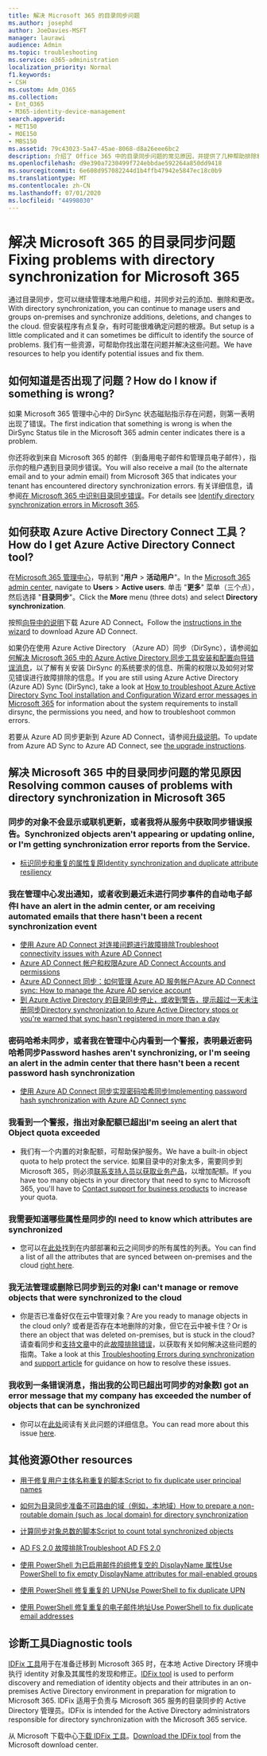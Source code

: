 ```yaml
---
title: 解决 Microsoft 365 的目录同步问题
ms.author: josephd
author: JoeDavies-MSFT
manager: laurawi
audience: Admin
ms.topic: troubleshooting
ms.service: o365-administration
localization_priority: Normal
f1.keywords:
- CSH
ms.custom: Adm_O365
ms.collection:
- Ent_O365
- M365-identity-device-management
search.appverid:
- MET150
- MOE150
- MBS150
ms.assetid: 79c43023-5a47-45ae-8068-d8a26eee6bc2
description: 介绍了 Office 365 中的目录同步问题的常见原因，并提供了几种帮助排除和解决这些问题的方法。
ms.openlocfilehash: d9e390a7230499f724ebbdae592264a850dd9418
ms.sourcegitcommit: 6e608d957082244d1b4ffb47942e5847ec18c0b9
ms.translationtype: MT
ms.contentlocale: zh-CN
ms.lasthandoff: 07/01/2020
ms.locfileid: "44998030"
---
```

# <a name="fixing-problems-with-directory-synchronization-for-microsoft-365"></a><span data-ttu-id="9b6b5-103">解决 Microsoft 365 的目录同步问题</span><span class="sxs-lookup"><span data-stu-id="9b6b5-103">Fixing problems with directory synchronization for Microsoft 365</span></span>

<span data-ttu-id="9b6b5-104">通过目录同步，您可以继续管理本地用户和组，并同步对云的添加、删除和更改。</span><span class="sxs-lookup"><span data-stu-id="9b6b5-104">With directory synchronization, you can continue to manage users and groups on-premises and synchronize additions, deletions, and changes to the cloud.</span></span> <span data-ttu-id="9b6b5-105">但安装程序有点复杂，有时可能很难确定问题的根源。</span><span class="sxs-lookup"><span data-stu-id="9b6b5-105">But setup is a little complicated and it can sometimes be difficult to identify the source of problems.</span></span> <span data-ttu-id="9b6b5-106">我们有一些资源，可帮助你找出潜在问题并解决这些问题。</span><span class="sxs-lookup"><span data-stu-id="9b6b5-106">We have resources to help you identify potential issues and fix them.</span></span>
  
## <a name="how-do-i-know-if-something-is-wrong"></a><span data-ttu-id="9b6b5-107">如何知道是否出现了问题？</span><span class="sxs-lookup"><span data-stu-id="9b6b5-107">How do I know if something is wrong?</span></span>

<span data-ttu-id="9b6b5-108">如果 Microsoft 365 管理中心中的 DirSync 状态磁贴指示存在问题，则第一表明出现了错误。</span><span class="sxs-lookup"><span data-stu-id="9b6b5-108">The first indication that something is wrong is when the DirSync Status tile in the Microsoft 365 admin center indicates there is a problem.</span></span>
  
<span data-ttu-id="9b6b5-109">你还将收到来自 Microsoft 365 的邮件（到备用电子邮件和管理员电子邮件），指示你的租户遇到目录同步错误。</span><span class="sxs-lookup"><span data-stu-id="9b6b5-109">You will also receive a mail (to the alternate email and to your admin email) from Microsoft 365 that indicates your tenant has encountered directory synchronization errors.</span></span> <span data-ttu-id="9b6b5-110">有关详细信息，请参阅[在 Microsoft 365 中识别目录同步错误](identify-directory-synchronization-errors.md)。</span><span class="sxs-lookup"><span data-stu-id="9b6b5-110">For details see [Identify directory synchronization errors in Microsoft 365](identify-directory-synchronization-errors.md).</span></span>
  
## <a name="how-do-i-get-azure-active-directory-connect-tool"></a><span data-ttu-id="9b6b5-111">如何获取 Azure Active Directory Connect 工具？</span><span class="sxs-lookup"><span data-stu-id="9b6b5-111">How do I get Azure Active Directory Connect tool?</span></span>

<span data-ttu-id="9b6b5-112">在[Microsoft 365 管理中心](https://admin.microsoft.com)，导航到 "**用户** \> **活动用户**"。</span><span class="sxs-lookup"><span data-stu-id="9b6b5-112">In the [Microsoft 365 admin center](https://admin.microsoft.com), navigate to **Users** \> **Active users**.</span></span> <span data-ttu-id="9b6b5-113">单击 "**更多**" 菜单（三个点），然后选择 "**目录同步**"。</span><span class="sxs-lookup"><span data-stu-id="9b6b5-113">Click the **More** menu (three dots) and select **Directory synchronization**.</span></span> 
  
<span data-ttu-id="9b6b5-114">按照[向导中的说明](set-up-directory-synchronization.md)下载 Azure AD Connect。</span><span class="sxs-lookup"><span data-stu-id="9b6b5-114">Follow the [instructions in the wizard](set-up-directory-synchronization.md) to download Azure AD Connect.</span></span> 
  
<span data-ttu-id="9b6b5-115">如果仍在使用 Azure Active Directory （Azure AD）同步（DirSync），请参阅[如何解决 Microsoft 365 中的 Azure Active Directory 同步工具安装和配置向导错误消息](https://go.microsoft.com/fwlink/p/?LinkId=396717)，以了解有关安装 DirSync 的系统要求的信息、所需的权限以及如何对常见错误进行故障排除的信息。</span><span class="sxs-lookup"><span data-stu-id="9b6b5-115">If you are still using Azure Active Directory (Azure AD) Sync (DirSync), take a look at [How to troubleshoot Azure Active Directory Sync Tool installation and Configuration Wizard error messages in Microsoft 365](https://go.microsoft.com/fwlink/p/?LinkId=396717) for information about the system requirements to install dirsync, the permissions you need, and how to troubleshoot common errors.</span></span> 
  
<span data-ttu-id="9b6b5-116">若要从 Azure AD 同步更新到 Azure AD Connect，请参阅[升级说明](https://go.microsoft.com/fwlink/p/?LinkId=733240)。</span><span class="sxs-lookup"><span data-stu-id="9b6b5-116">To update from Azure AD Sync to Azure AD Connect, see [the upgrade instructions](https://go.microsoft.com/fwlink/p/?LinkId=733240).</span></span>
  
## <a name="resolving-common-causes-of-problems-with-directory-synchronization-in-microsoft-365"></a><span data-ttu-id="9b6b5-117">解决 Microsoft 365 中的目录同步问题的常见原因</span><span class="sxs-lookup"><span data-stu-id="9b6b5-117">Resolving common causes of problems with directory synchronization in Microsoft 365</span></span>

### <a name="synchronized-objects-arent-appearing-or-updating-online-or-im-getting-synchronization-error-reports-from-the-service"></a><span data-ttu-id="9b6b5-118">**同步的对象不会显示或联机更新，或者我将从服务中获取同步错误报告。**</span><span class="sxs-lookup"><span data-stu-id="9b6b5-118">**Synchronized objects aren't appearing or updating online, or I'm getting synchronization error reports from the Service.**</span></span>

- [<span data-ttu-id="9b6b5-119">标识同步和重复的属性复原</span><span class="sxs-lookup"><span data-stu-id="9b6b5-119">Identity synchronization and duplicate attribute resiliency</span></span>](https://docs.microsoft.com/azure/active-directory/hybrid/how-to-connect-syncservice-duplicate-attribute-resiliency)

### <a name="i-have-an-alert-in-the-admin-center-or-am-receiving-automated-emails-that-there-hasnt-been-a-recent-synchronization-event"></a><span data-ttu-id="9b6b5-120">**我在管理中心发出通知，或者收到最近未进行同步事件的自动电子邮件**</span><span class="sxs-lookup"><span data-stu-id="9b6b5-120">**I have an alert in the admin center, or am receiving automated emails that there hasn't been a recent synchronization event**</span></span>
- [<span data-ttu-id="9b6b5-121">使用 Azure AD Connect 对连接问题进行故障排除</span><span class="sxs-lookup"><span data-stu-id="9b6b5-121">Troubleshoot connectivity issues with Azure AD Connect</span></span>](https://docs.microsoft.com/azure/active-directory/hybrid/tshoot-connect-connectivity)
- [<span data-ttu-id="9b6b5-122">Azure AD Connect 帐户和权限</span><span class="sxs-lookup"><span data-stu-id="9b6b5-122">Azure AD Connect Accounts and permissions</span></span>](https://go.microsoft.com/fwlink/p/?LinkId=820598)
- [<span data-ttu-id="9b6b5-123">Azure AD Connect 同步：如何管理 Azure AD 服务帐户</span><span class="sxs-lookup"><span data-stu-id="9b6b5-123">Azure AD Connect sync: How to manage the Azure AD service account</span></span>](https://docs.microsoft.com/azure/active-directory/hybrid/how-to-connect-azureadaccount)
- [<span data-ttu-id="9b6b5-124">到 Azure Active Directory 的目录同步停止，或收到警告，提示超过一天未注册同步</span><span class="sxs-lookup"><span data-stu-id="9b6b5-124">Directory synchronization to Azure Active Directory stops or you're warned that sync hasn't registered in more than a day</span></span>](https://support.microsoft.com/help/2882421/directory-synchronization-to-azure-active-directory-stops-or-you-re-warned-that-sync-hasn-t-registered-in-more-than-a-day)

### <a name="password-hashes-arent-synchronizing-or-im-seeing-an-alert-in-the-admin-center-that-there-hasnt-been-a-recent-password-hash-synchronization"></a><span data-ttu-id="9b6b5-125">**密码哈希未同步，或者我在管理中心内看到一个警报，表明最近密码哈希同步**</span><span class="sxs-lookup"><span data-stu-id="9b6b5-125">**Password hashes aren't synchronizing, or I'm seeing an alert in the admin center that there hasn't been a recent password hash synchronization**</span></span>
- [<span data-ttu-id="9b6b5-126">使用 Azure AD Connect 同步实现密码哈希同步</span><span class="sxs-lookup"><span data-stu-id="9b6b5-126">Implementing password hash synchronization with Azure AD Connect sync</span></span>](https://docs.microsoft.com/azure/active-directory/hybrid/how-to-connect-password-hash-synchronization)

### <a name="im-seeing-an-alert-that-object-quota-exceeded"></a><span data-ttu-id="9b6b5-127">**我看到一个警报，指出对象配额已超出**</span><span class="sxs-lookup"><span data-stu-id="9b6b5-127">**I'm seeing an alert that Object quota exceeded**</span></span>
- <span data-ttu-id="9b6b5-128">我们有一个内置的对象配额，可帮助保护服务。</span><span class="sxs-lookup"><span data-stu-id="9b6b5-128">We have a built-in object quota to help protect the service.</span></span> <span data-ttu-id="9b6b5-129">如果目录中的对象太多，需要同步到 Microsoft 365，则必须[联系支持人员以获取业务产品](https://support.office.com/article/32a17ca7-6fa0-4870-8a8d-e25ba4ccfd4b)，以增加配额。</span><span class="sxs-lookup"><span data-stu-id="9b6b5-129">If you have too many objects in your directory that need to sync to Microsoft 365, you'll have to [Contact support for business products](https://support.office.com/article/32a17ca7-6fa0-4870-8a8d-e25ba4ccfd4b) to increase your quota.</span></span>

### <a name="i-need-to-know-which-attributes-are-synchronized"></a><span data-ttu-id="9b6b5-130">**我需要知道哪些属性是同步的**</span><span class="sxs-lookup"><span data-stu-id="9b6b5-130">**I need to know which attributes are synchronized**</span></span>
- <span data-ttu-id="9b6b5-131">您可以在[此处](https://go.microsoft.com/fwlink/p/?LinkId=396719)找到在内部部署和云之间同步的所有属性的列表。</span><span class="sxs-lookup"><span data-stu-id="9b6b5-131">You can find a list of all the attributes that are synced between on-premises and the cloud [right here](https://go.microsoft.com/fwlink/p/?LinkId=396719).</span></span>

### <a name="i-cant-manage-or-remove-objects-that-were-synchronized-to-the-cloud"></a><span data-ttu-id="9b6b5-132">**我无法管理或删除已同步到云的对象**</span><span class="sxs-lookup"><span data-stu-id="9b6b5-132">**I can't manage or remove objects that were synchronized to the cloud**</span></span>
- <span data-ttu-id="9b6b5-133">你是否已准备好仅在云中管理对象？</span><span class="sxs-lookup"><span data-stu-id="9b6b5-133">Are you ready to manage objects in the cloud only?</span></span> <span data-ttu-id="9b6b5-134">或者是否存在本地删除的对象，但它在云中被卡住？</span><span class="sxs-lookup"><span data-stu-id="9b6b5-134">Or is there an object that was deleted on-premises, but is stuck in the cloud?</span></span> <span data-ttu-id="9b6b5-135">请查看同步和[支持文章](https://go.microsoft.com/fwlink/p/?LinkId=396720)中的此[故障排除错误](https://go.microsoft.com/fwlink/p/?linkid=842044)，以获取有关如何解决这些问题的指南。</span><span class="sxs-lookup"><span data-stu-id="9b6b5-135">Take a look at this [Troubleshooting Errors during synchronization](https://go.microsoft.com/fwlink/p/?linkid=842044) and [support article](https://go.microsoft.com/fwlink/p/?LinkId=396720) for guidance on how to resolve these issues.</span></span>

### <a name="i-got-an-error-message-that-my-company-has-exceeded-the-number-of-objects-that-can-be-synchronized"></a><span data-ttu-id="9b6b5-136">**我收到一条错误消息，指出我的公司已超出可同步的对象数**</span><span class="sxs-lookup"><span data-stu-id="9b6b5-136">**I got an error message that my company has exceeded the number of objects that can be synchronized**</span></span>
- <span data-ttu-id="9b6b5-137">你可以在[此处](https://go.microsoft.com/fwlink/p/?LinkId=396721)阅读有关此问题的详细信息。</span><span class="sxs-lookup"><span data-stu-id="9b6b5-137">You can read more about this issue [here](https://go.microsoft.com/fwlink/p/?LinkId=396721).</span></span>
   
## <a name="other-resources"></a><span data-ttu-id="9b6b5-138">其他资源</span><span class="sxs-lookup"><span data-stu-id="9b6b5-138">Other resources</span></span>

- [<span data-ttu-id="9b6b5-139">用于修复用户主体名称重复的脚本</span><span class="sxs-lookup"><span data-stu-id="9b6b5-139">Script to fix duplicate user principal names</span></span>](https://go.microsoft.com/fwlink/p/?LinkId=396725)
    
- [<span data-ttu-id="9b6b5-140">如何为目录同步准备不可路由的域（例如，本地域）</span><span class="sxs-lookup"><span data-stu-id="9b6b5-140">How to prepare a non-routable domain (such as .local domain) for directory synchronization</span></span>](prepare-a-non-routable-domain-for-directory-synchronization.md)
    
- [<span data-ttu-id="9b6b5-141">计算同步对象总数的脚本</span><span class="sxs-lookup"><span data-stu-id="9b6b5-141">Script to count total synchronized objects</span></span>](https://go.microsoft.com/fwlink/p/?LinkId=396726)
    
- [<span data-ttu-id="9b6b5-142">AD FS 2.0 故障排除</span><span class="sxs-lookup"><span data-stu-id="9b6b5-142">Troubleshoot AD FS 2.0</span></span>](https://go.microsoft.com/fwlink/p/?LinkId=396727)
    
- [<span data-ttu-id="9b6b5-143">使用 PowerShell 为已启用邮件的组修复空的 DisplayName 属性</span><span class="sxs-lookup"><span data-stu-id="9b6b5-143">Use PowerShell to fix empty DisplayName attributes for mail-enabled groups</span></span>](https://go.microsoft.com/fwlink/p/?LinkId=396728)
    
- [<span data-ttu-id="9b6b5-144">使用 PowerShell 修复重复的 UPN</span><span class="sxs-lookup"><span data-stu-id="9b6b5-144">Use PowerShell to fix duplicate UPN</span></span>](https://go.microsoft.com/fwlink/p/?LinkId=396730)
    
- [<span data-ttu-id="9b6b5-145">使用 PowerShell 修复重复的电子邮件地址</span><span class="sxs-lookup"><span data-stu-id="9b6b5-145">Use PowerShell to fix duplicate email addresses</span></span>](https://go.microsoft.com/fwlink/p/?LinkId=396731)
    
## <a name="diagnostic-tools"></a><span data-ttu-id="9b6b5-146">诊断工具</span><span class="sxs-lookup"><span data-stu-id="9b6b5-146">Diagnostic tools</span></span>

<span data-ttu-id="9b6b5-147">[IDFix 工具](prepare-directory-attributes-for-synch-with-idfix.md)用于在准备迁移到 Microsoft 365 时，在本地 Active Directory 环境中执行 identity 对象及其属性的发现和修正。</span><span class="sxs-lookup"><span data-stu-id="9b6b5-147">[IDFix tool](prepare-directory-attributes-for-synch-with-idfix.md) is used to perform discovery and remediation of identity objects and their attributes in an on-premises Active Directory environment in preparation for migration to Microsoft 365.</span></span> <span data-ttu-id="9b6b5-148">IDFix 适用于负责与 Microsoft 365 服务的目录同步的 Active Directory 管理员。</span><span class="sxs-lookup"><span data-stu-id="9b6b5-148">IDFix is intended for the Active Directory administrators responsible for directory synchronization with the Microsoft 365 service.</span></span> 

<span data-ttu-id="9b6b5-149">从 Microsoft 下载中心[下载 IDFix 工具](https://go.microsoft.com/fwlink/p/?LinkId=396718)。</span><span class="sxs-lookup"><span data-stu-id="9b6b5-149">[Download the IDFix tool](https://go.microsoft.com/fwlink/p/?LinkId=396718) from the Microsoft download center.</span></span>